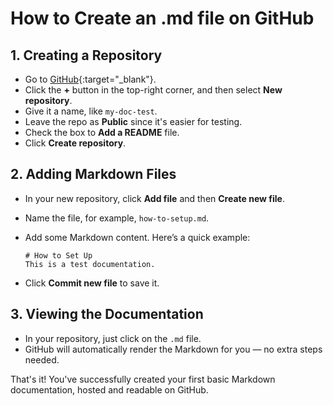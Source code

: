# How to Create an .md file on GitHub

## 1. Creating a Repository

* Go to [GitHub](https://github.com/){:target="_blank"}.
* Click the **+** button in the top-right corner, and then select **New repository**.
* Give it a name, like ``my-doc-test``.
* Leave the repo as **Public** since it's easier for testing.
* Check the box to **Add a README** file.
* Click **Create repository**.

## 2. Adding Markdown Files

* In your new repository, click **Add file** and then **Create new file**.
* Name the file, for example, ``how-to-setup.md``.
* Add some Markdown content. Here’s a quick example:
  
  ```
  # How to Set Up
  This is a test documentation.
  ```
* Click **Commit new file** to save it.

## 3. Viewing the Documentation

* In your repository, just click on the ``.md`` file.
* GitHub will automatically render the Markdown for you — no extra steps needed.

That's it! You've successfully created your first basic Markdown documentation, hosted and readable on GitHub.
